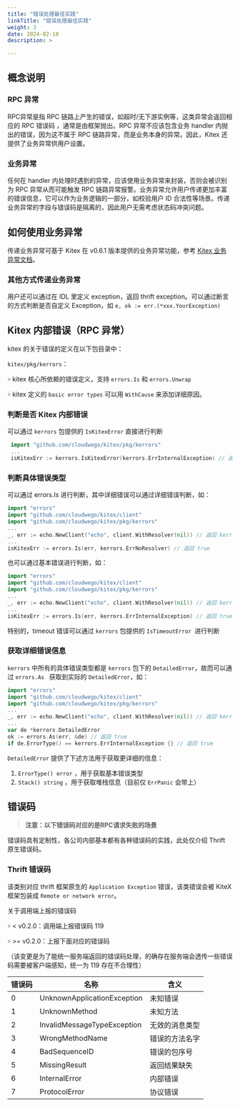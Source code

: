 ```yaml
---
title: "错误处理最佳实践"
linkTitle: "错误处理最佳实践"
weight: 3
date: 2024-02-18
description: >

---
```


## 概念说明

### RPC 异常

RPC异常是指 RPC 链路上产生的错误，如超时/无下游实例等，这类异常会返回相应的 RPC 错误码 ，通常是由框架抛出。RPC 异常不应该包含业务 handler 内抛出的错误，因为这不属于 RPC 链路异常，而是业务本身的异常。因此，Kitex 还提供了业务异常供用户设置。

### 业务异常

任何在 handler 内处理时遇到的异常，应该使用业务异常来封装，否则会被识别为 RPC 异常从而可能触发 RPC 链路异常报警。业务异常允许用户传递更加丰富的错误信息，它可以作为业务逻辑的一部分，如校验用户 ID 合法性等场景。传递业务异常的字段与错误码是隔离的，因此用户无需考虑状态码冲突问题。

## 如何使用业务异常

传递业务异常可基于 Kitex 在 v0.6.1 版本提供的业务异常功能，参考 [Kitex 业务异常文档](https://www.cloudwego.io/zh/docs/kitex/tutorials/basic-feature/bizstatuserr/)。

### 其他方式传递业务异常

用户还可以通过在 IDL 里定义 exception，返回 thrift exception。可以通过断言的方式判断是否自定义 Exception，如 `e, ok := err.(*xxx.YourException)`

## Kitex 内部错误（RPC 异常）

kitex 的关于错误的定义在以下包目录中：

`kitex/pkg/kerrors`：

￮    kitex 核心所依赖的错误定义，支持 `errors.Is` 和 `errors.Unwrap`

￮    kitex 定义的 `basic error types` 可以用 `WithCause` 来添加详细原因。

### 判断是否 Kitex 内部错误

可以通过 `kerrors` 包提供的 `IsKitexError` 直接进行判断

```Go
 import "github.com/cloudwego/kitex/pkg/kerrors"
 ...
 isKitexErr := kerrors.IsKitexError(kerrors.ErrInternalException) // 返回 true
```

### 判断具体错误类型

可以通过 errors.Is 进行判断，其中详细错误可以通过详细错误判断，如：

```go
import "errors"
import "github.com/cloudwego/kitex/client"
import "github.com/cloudwego/kitex/pkg/kerrors"
...
_, err := echo.NewClient("echo", client.WithResolver(nil)) // 返回 kerrors.ErrNoResolver
...
isKitexErr := errors.Is(err, kerrors.ErrNoResolver) // 返回 true
```

也可以通过基本错误进行判断，如：

```go
import "errors"
import "github.com/cloudwego/kitex/client"
import "github.com/cloudwego/kitex/pkg/kerrors"
...
_, err := echo.NewClient("echo", client.WithResolver(nil)) // 返回 kerrors.ErrNoResolver
...
isKitexErr := errors.Is(err, kerrors.ErrInternalException) // 返回 true
```

特别的，timeout 错误可以通过 `kerrors` 包提供的 `IsTimeoutError `进行判断

### 获取详细错误信息

`kerrors` 中所有的具体错误类型都是 `kerrors` 包下的 `DetailedError`，故而可以通过 `errors.As ` 获取到实际的 `DetailedError`，如：

```go
import "errors"
import "github.com/cloudwego/kitex/client"
import "github.com/cloudwego/kitex/pkg/kerrors"
...
_, err := echo.NewClient("echo", client.WithResolver(nil)) // 返回 kerrors.ErrNoResolver
...
var de *kerrors.DetailedError
ok := errors.As(err, &de) // 返回 true
if de.ErrorType() == kerrors.ErrInternalException {} // 返回 true
```

`DetailedError` 提供了下述方法用于获取更详细的信息：

1. `ErrorType() error` ，用于获取基本错误类型
2. `Stack() string` ，用于获取堆栈信息（目前仅 `ErrPanic` 会带上）

## 错误码

> **注意：以下错误码对应的是RPC请求失败的场景**

错误码具有定制性，各公司内部基本都有各种错误码的实践，此处仅介绍 Thrift 原生错误码。

### Thrift 错误码

该类别对应 thrift 框架原生的 `Application Exception` 错误，该类错误会被 KiteX 框架包装成 `Remote or network error`。

关于调用端上报的错误码

￮    < v0.2.0：调用端上报错误码 119

￮    >= v0.2.0：上报下面对应的错误码

（该变更是为了能统一服务端返回的错误码处理，的确存在服务端会透传一些错误码需要被客户端感知，统一为 119 存在不合理性）

| **错误码** | **名称**                    | **含义**       |
| ---------- | --------------------------- | -------------- |
| 0          | UnknownApplicationException | 未知错误       |
| 1          | UnknownMethod               | 未知方法       |
| 2          | InvalidMessageTypeException | 无效的消息类型 |
| 3          | WrongMethodName             | 错误的方法名字 |
| 4          | BadSequenceID               | 错误的包序号   |
| 5          | MissingResult               | 返回结果缺失   |
| 6          | InternalError               | 内部错误       |
| 7          | ProtocolError               | 协议错误       |